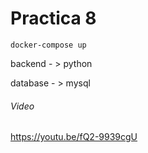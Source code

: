 # Practica 8

```
docker-compose up
```

backend - > python

database - > mysql



###### Video

https://youtu.be/fQ2-9939cgU